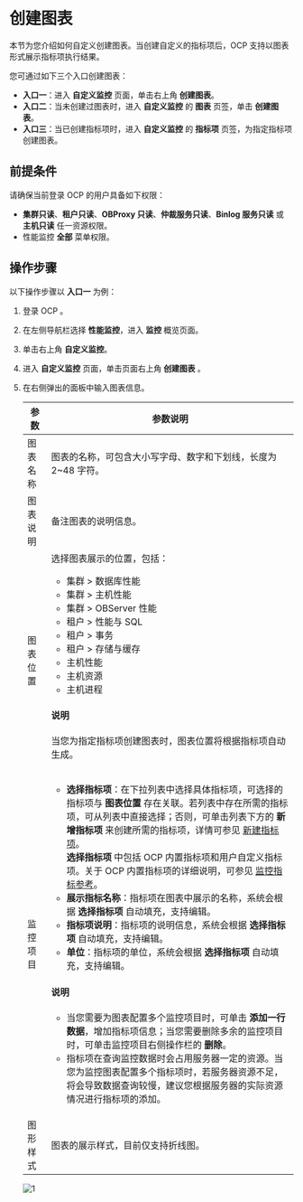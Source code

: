 # 创建图表

本节为您介绍如何自定义创建图表。当创建自定义的指标项后，OCP 支持以图表形式展示指标项执行结果。

您可通过如下三个入口创建图表：

* **入口一**：进入 **自定义监控** 页面，单击右上角 **创建图表**。
* **入口二**：当未创建过图表时，进入 **自定义监控** 的 **图表** 页签，单击 **创建图表**。
* **入口三**：当已创建指标项时，进入 **自定义监控** 的 **指标项** 页签，为指定指标项创建图表。

## 前提条件

请确保当前登录 OCP 的用户具备如下权限：

* **集群只读**、**租户只读**、**OBProxy 只读**、**仲裁服务只读**、**Binlog 服务只读** 或 **主机只读** 任一资源权限。
* 性能监控 **全部** 菜单权限。

## 操作步骤

以下操作步骤以 **入口一** 为例：

1. 登录 OCP 。

2. 在左侧导航栏选择 **性能监控**，进入 **监控** 概览页面。

3. 单击右上角 **自定义监控**。

4. 进入 **自定义监控** 页面，单击页面右上角 **创建图表** 。

5. 在右侧弹出的面板中输入图表信息。

    | 参数 | 参数说明 |
    |------|---------|
    | 图表名称 | 图表的名称，可包含大小写字母、数字和下划线，长度为 2~48 字符。 |
    | 图表说明 | 备注图表的说明信息。  |
    | 图表位置 | 选择图表展示的位置，包括：<ul><li>集群 > 数据库性能</li><li>集群 > 主机性能</li><li>集群 > OBServer 性能</li><li>租户 > 性能与 SQL</li><li>租户 > 事务</li><li>租户 > 存储与缓存</li><li>主机性能</li><li>主机资源</li><li>主机进程</li></ul> <main id="notice" type='note'><h4>说明</h4><p>当您为指定指标项创建图表时，图表位置将根据指标项自动生成。</p></main> |
    | 监控项目 | <ul><li>**选择指标项**：在下拉列表中选择具体指标项，可选择的指标项与 **图表位置** 存在关联。若列表中存在所需的指标项，可从列表中直接选择；否则，可单击列表下方的 **新增指标项** 来创建所需的指标项，详情可参见 [新建指标项](../300.manage-indicator-items/100.create-a-indicator-item.md)。<br>**选择指标项** 中包括 OCP 内置指标项和用户自定义指标项。关于 OCP 内置指标项的详细说明，可参见 [监控指标参考](../../../1900.reference-guide/300.monitoring-indicator-reference/100.overview-of-metrics.md)。</li><li>**展示指标名称**：指标项在图表中展示的名称，系统会根据 **选择指标项** 自动填充，支持编辑。</li><li>**指标项说明**：指标项的说明信息，系统会根据 **选择指标项** 自动填充，支持编辑。</li><li>**单位**：指标项的单位，系统会根据 **选择指标项** 自动填充，支持编辑。</li></ul><main id="notice" type='note'><h4>说明</h4><p><ul><li>当您需要为图表配置多个监控项目时，可单击 **添加一行数据**，增加指标项信息；当您需要删除多余的监控项目时，可单击监控项目右侧操作栏的 **删除**。</li><li>指标项在查询监控数据时会占用服务器一定的资源。当您为监控图表配置多个指标项时，若服务器资源不足，将会导致数据查询较慢，建议您根据服务器的实际资源情况进行指标项的添加。</li></ul></p></main>  |
    | 图形样式 | 图表的展示样式，目前仅支持折线图。   |

    ![1](https://obbusiness-private.oss-cn-shanghai.aliyuncs.com/doc/img/ocp/422/%E5%88%9B%E5%BB%BA%E5%9B%BE%E8%A1%A8.png)
